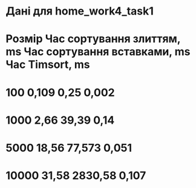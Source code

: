 # Дані для home_work4_task1
# Розмір  Час сортування злиттям, ms	 Час сортування вставками, ms	 Час Timsort, ms
# 100	                 0,109	                         0,25	           0,002
# 1000	               2,66	                          39,39	           0,14
# 5000	               18,56	                       77,573	           0,051
# 10000             	 31,58	                       2830,58	         0,107


